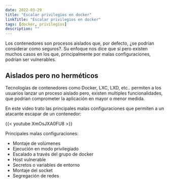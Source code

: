 ```yaml
---
date: 2022-03-29
title: "Escalar privilegios en docker"
linkTitle: "Escalar privilegios en docker"
tags: [docker, privilegios]
description: ""
---
```



Los contenedores son procesos aislados que, por defecto, ¿se podrían considerar como seguros?. Su enfoque nos dice que sí pero existen muchos casos en los que, principalmente por malas configuraciones, podrían ser vulnerables.

## Aislados pero no herméticos 
Tecnologías de contenedores como Docker, LXC, LXD, etc.. permiten a los usuarios lanzar un proceso aislado pero, existen multiples funcionalidades, que podrían comprometer la aplicación en mayor o menor medida.

En este vídeo trato las principales malas configuraciones que permiten a un atacante escapar de un contenedor:


{{< youtube XmOsJXA0FU8 >}}


Principales malas configuraciones:
* Montaje de volúmenes
* Ejecución en modo privilegiado
* Escalado a través del grupo de docker
* Host vulnerable
* Secretos o variables de entorno
* Montaje del socket
* Segregación de redes
